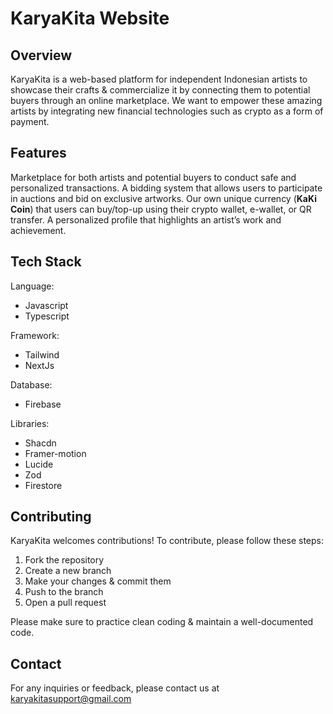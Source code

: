 # KaryaKita Website

## Overview

KaryaKita is a web-based platform for independent Indonesian artists to showcase their crafts & commercialize it by connecting them to potential buyers through an online marketplace. We want to empower these amazing artists by integrating new financial technologies such as crypto as a form of payment. 

## Features

Marketplace for both artists and potential buyers to conduct safe and personalized transactions.
A bidding system that allows users to participate in auctions and bid on exclusive artworks.
Our own unique currency (**KaKi Coin**) that users can buy/top-up using their crypto wallet, e-wallet, or QR transfer.
A personalized profile that highlights an artist’s work and achievement.

## Tech Stack

Language:
* Javascript
* Typescript

Framework:
* Tailwind
* NextJs

Database:
* Firebase

Libraries:
* Shacdn
* Framer-motion
* Lucide
* Zod
* Firestore

## Contributing

KaryaKita welcomes contributions! To contribute, please follow these steps:

1. Fork the repository
2. Create a new branch
3. Make your changes  & commit them
4. Push to the branch
5. Open a pull request

Please make sure to practice clean coding & maintain a well-documented code.

## Contact

For any inquiries or feedback, please contact us at karyakitasupport@gmail.com
